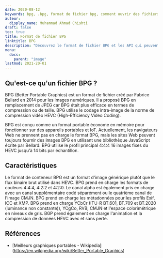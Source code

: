 ```yaml
---
date: 2020-08-12
keywords: bpg, .bpg, format de fichier bpg, comment ouvrir des fichiers bpg, extension .bpg, extension bpg
auteur:
  display_name: Muhammad Ahmad Chishti
draft: false
toc: true
title: Format de fichier BPG
linktitle: BPG
description: "Découvrez le format de fichier BPG et les API qui peuvent créer et ouvrir des fichiers BPG."
menu:
  docs:
    parent: "image"
lastmod: 2021-20-01
---
```


## Qu'est-ce qu'un fichier BPG ? ##

BPG (Better Portable Graphics) est un format de fichier créé par Fabrice Bellard en 2014 pour les images numériques. Il a proposé BPG en remplacement de JPEG car BPG était plus efficace en termes de compression ou de taille. BPG utilise le codage intra-image de la norme de compression vidéo HEVC (High-Efficiency Video Coding).

BPG est conçu comme un format portable économe en mémoire pour fonctionner sur des appareils portables et IoT. Actuellement, les navigateurs Web ne prennent pas en charge le format BPG, mais les sites Web peuvent toujours fournir des images BPG en utilisant une bibliothèque JavaScript écrite par Bellard. BPG utilise le profil principal 4:4:4 16 images fixes du HEVC jusqu'à 14 bits par échantillon.

## Caractéristiques ##

Le format de conteneur BPG est un format d'image générique plutôt que le flux binaire brut utilisé dans HEVC. BPG prend en charge les formats de couleurs 4:4:4, 4:2:2 et 4:2:0. Le canal alpha est également pris en charge avec un canal supplémentaire codé séparément ou le quatrième canal de l'image CMJN. BPG prend en charge les métadonnées pour les profils Exif, ICC et XMP. BPG prend en charge YCbCr (ITU-R BT.601, BT.709 et BT.2020 (luminance non constante)), YCgCo, RVB, CMJN et l'espace colorimétrique en niveaux de gris. BGP prend également en charge l'animation et la compression de données HEVC avec et sans perte.

## Références ##

- [Meilleurs graphiques portables - Wikipedia] (https://en.wikipedia.org/wiki/Better_Portable_Graphics)

